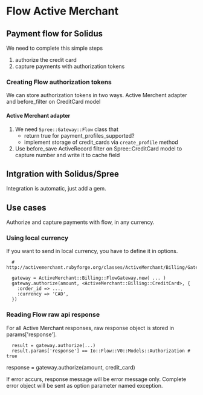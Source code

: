 # Flow Active Merchant

## Payment flow for Solidus

We need to complete this simple steps

1. authorize the credit card
2. capture payments with authorization tokens

### Creating Flow authorization tokens

We can store authorization tokens in two ways. Active Merchent adapter and before_filter on CreditCard model

#### Active Merchant adapter

1. We need ```Spree::Gateway::Flow``` class that
   * return true for payment_profiles_supported?
   * implement storage of credit_cards via ```create_profile``` method
2. Use before_save ActiveRecord filter on Spree::CreditCard model to capture
   number and write it to cache field

## Intgration with Solidus/Spree

Integration is automatic, just add a gem.

## Use cases

Authorize and capture payments with flow, in any currency.

### Using local currency

If you want to send in local currency, you have to define it in options.

```
  # http://activemerchant.rubyforge.org/classes/ActiveMerchant/Billing/Gateway.html

  gateway = ActiveMerchant::Billing::FlowGateway.new( ... )
  gateway.authorize(amount, <ActiveMerchant::Billing::CreditCard>, {
    :order_id => ...,
    :currency => 'CAD',
  })
```

### Reading Flow raw api response

For all Active Merchant responses, raw response object is stored in params['response'].

```
  result = gateway.authorize(...)
  result.params['response'] == Io::Flow::V0::Models::Authorization # true
```

response = gateway.authorize(amount, credit_card)

If error accurs, response message will be error message only. Complete error object
will be sent as option parameter named exception.